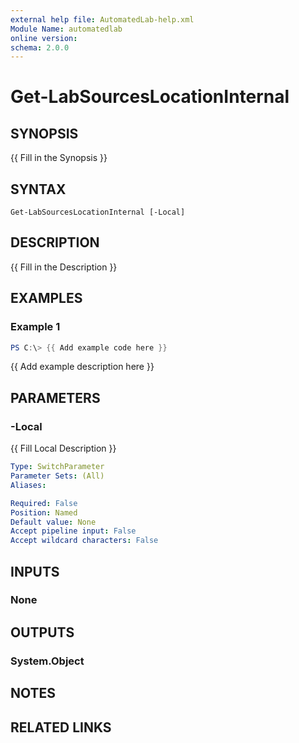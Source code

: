 ```yaml
---
external help file: AutomatedLab-help.xml
Module Name: automatedlab
online version:
schema: 2.0.0
---
```


# Get-LabSourcesLocationInternal

## SYNOPSIS
{{ Fill in the Synopsis }}

## SYNTAX

```
Get-LabSourcesLocationInternal [-Local]
```

## DESCRIPTION
{{ Fill in the Description }}

## EXAMPLES

### Example 1
```powershell
PS C:\> {{ Add example code here }}
```

{{ Add example description here }}

## PARAMETERS

### -Local
{{ Fill Local Description }}

```yaml
Type: SwitchParameter
Parameter Sets: (All)
Aliases:

Required: False
Position: Named
Default value: None
Accept pipeline input: False
Accept wildcard characters: False
```

## INPUTS

### None

## OUTPUTS

### System.Object
## NOTES

## RELATED LINKS
